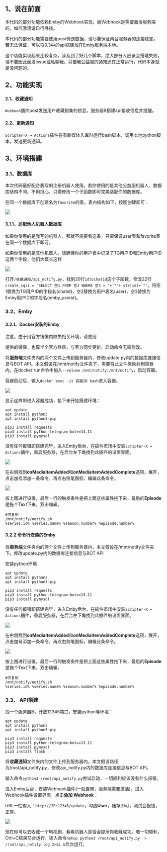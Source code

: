 ## 1、说在前面

本代码的部分功能依赖Emby的Webhook实现，而Webhook是需要激活服务端的，如何激活请自行寻找。

本代码的部分功能需要使用post传送数据，请尽量保证两台服务器的连接稳定。若无法保证，可以将3.3中的api搭建放在Emby服务端本地。

这个功能实现起来比较复杂，涉及到了好几个脚本，绝大部分人应该会搭建失败，请不要因此而发issue或私聊我。只要我公益服的通知还在正常运行，代码本身就是没问题的。



## 2、功能实现

#### 2.1、收藏通知

`Webhook`插件post发送用户收藏剧集的信息，服务器B搭建api接收信息并提醒。

#### 2.2、更新通知

`Scripter-X → Actions`插件在有新媒体入库时运行bash脚本，调用本地python脚本，发送更新通知。



## 3、环境搭建

### 3.1、数据库

本次代码最好配合我写的注册机器人使用。若你使用的是其他公益服机器人，数据库结构不同，不用担心，只需修改一个子函数即可完美适配你的数据库。

在同一个数据库下创建名为`favorite`的表，表内结构如下，按图创建即可：

![](http://tva1.sinaimg.cn/large/007dA9Degy1h771lcytk8j30uv03zgnd.jpg)

#### 3.1.1、适配他人机器人数据库

如果你使用的是我写的机器人，那就不需要看这条，只要保证user表和favorite表在同一个数据库下即可。

如果你使用的是其他机器人，请确保你的用户表中记录了TG用户ID和Emby用户ID这两个字段，他们大概长这样

![](http://tva1.sinaimg.cn/large/007dA9Degy1h771phzvp9j30da02ddgo.jpg)

打开`/收藏通知/api_notify.py`，找到20行`idtochatid`这个子函数，修改22行`create_sqli = "SELECT 空1 FROM 空2 WHERE 空3 = "+'"'+ str(id)+'"'`，将空1替换为TG用户ID的字段名(chatid)，空2替换为用户表名(user)，空3替换为Emby用户ID的字段名(emby_userid)。



### 3.2、Emby

#### 3.2.1、Docker安装的Emby

注意，由于用官方镜像内缺失相关环境，请使用

[https://hub.docker.com/r/linuxserver/emby]: linuxserver/emby

提供的镜像，也算半个官方性质，与官方同步更新，启动命令无需修改。

将**服务端**文件夹内的两个文件上传到服务器内，修改update.py内的数据库连接信息与BOT API。本文假设在/mnt/notify文件夹下，需要将此文件夹映射到容器内。在docker run命令中加入`--volume /mnt/notify:/mnt/notify`，启动容器。

容器启动后，输入`docker exec -it 容器ID bash`进入容器。

![](http://tva1.sinaimg.cn/large/007dA9Degy1h771ewl3q5j30ee01o0tl.jpg)

显示这样即进入容器成功，接下来开始搭建环境：

```
apt update
apt install python3
apt install python3-pip

pip3 install requests
pip3 install python-telegram-bot==13.11
pip3 install pymysql
```

没有任何报错即搭建完毕，进入Emby后台，在插件市场中安装`Scripter-X → Actions`插件，重启服务器，在后台左下角找到此插件的设置界面。

![](http://tva1.sinaimg.cn/large/007dA9Degy1h7724vgxhij31z40z3wny.jpg)

在右侧找到**onMedialtemAdded**和**onMedialtemAddedComplete**选项，展开，点击加号添加一条命令，再点右侧笔图标，编辑此条命令。

![](http://tva1.sinaimg.cn/large/007dA9Degy1h77279cxvhj31nj0hek82.jpg)

按上图进行设置，最后一行的触发条件是把上面这些属性拖下来，最后的**Episode**是拖个Text下来，双击编辑。

```
#供复制
/mnt/notify/notify.sh
%series.id% %series.name% %season.number% %episode.number%
```



#### 3.2.2 命令行安装的Emby

将**服务端**文件夹内的两个文件上传到服务器内，本文假设在/mnt/notify文件夹下。修改update.py内的数据库连接信息与BOT API

安装python环境

```
apt update
apt install python3
apt install python3-pip

pip3 install requests
pip3 install python-telegram-bot==13.11
pip3 install pymysql
```

没有任何报错即搭建完毕，进入Emby后台，在插件市场中安装`Scripter-X → Actions`插件，重启服务器，在后台左下角找到此插件的设置界面。

![](http://tva1.sinaimg.cn/large/007dA9Degy1h7724vgxhij31z40z3wny.jpg)

在右侧找到**onMedialtemAdded**和**onMedialtemAddedComplete**选项，展开，点击加号添加一条命令，再点右侧笔图标，编辑此条命令。

![](http://tva1.sinaimg.cn/large/007dA9Degy1h77279cxvhj31nj0hek82.jpg)

按上图进行设置，最后一行的触发条件是把上面这些属性拖下来，最后的**Episode**是拖个Text下来，双击编辑。

```
#供复制
/mnt/notify/notify.sh
%series.id% %series.name% %season.number% %episode.number%
```



### 3.3、 API搭建

找一个服务器B，开放12345端口，安装python等环境：

```
apt update
apt install python3
apt install python3-pip

pip3 install requests
pip3 install python-telegram-bot==13.11
pip3 install pymysql
pip3 install flask
```

将**收藏通知**文件夹内的文件上传到服务器内，本文假设路径为/root/api_notify.py，修改api_notify.py内的数据库连接信息与BOT API。

输入命令`python3 /root/api_notify.py`尝试启动，一切顺利应该没有什么报错。

进入Emby后台，安装Webhook插件(一般自带，服务端需要激活)。进入Webhook插件设置界面，点击**添加 Webhook**：

URL一栏输入：`http://IP:12345/update`，勾选**User**，储存即可，测试会报错，正常。

![](http://tva1.sinaimg.cn/large/007dA9Degy1h772qezp4ej316u0s7n0c.jpg)

现在你可以去收藏一个电视剧，看看机器人是否会提示你收藏成功。若一切顺利，Ctrl+C结束前台运行，输入命令`nohup python3 /root/api_notify.py  > /root/api_notify.log 2>&1 &`后台运行。

